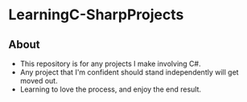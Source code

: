 # LearningC-SharpProjects
## About
* This repository is for any projects I make involving C#.  
* Any project that I'm confident should stand independently will get moved out.  
* Learning to love the process, and enjoy the end result.
